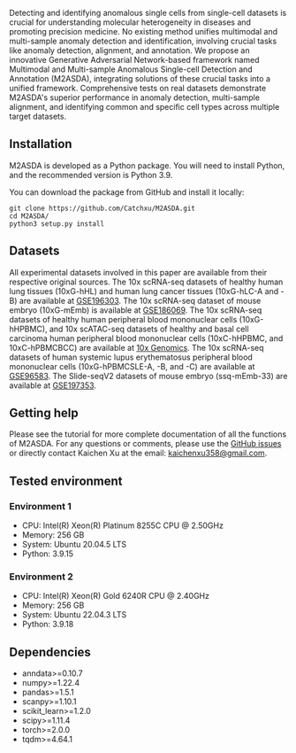 Detecting and identifying anomalous single cells from single-cell datasets is crucial for understanding molecular heterogeneity in diseases and promoting precision medicine. No existing method unifies multimodal and multi-sample anomaly detection and identification, involving crucial tasks like anomaly detection, alignment, and annotation. We propose an innovative Generative Adversarial Network-based framework named Multimodal and Multi-sample Anomalous Single-cell Detection and Annotation (M2ASDA), integrating solutions of these crucial tasks into a unified framework. Comprehensive tests on real datasets demonstrate M2ASDA's superior performance in anomaly detection, multi-sample alignment, and identifying common and specific cell types across multiple target datasets.




## Installation
M2ASDA is developed as a Python package. You will need to install Python, and the recommended version is Python 3.9.

You can download the package from GitHub and install it locally:

```commandline
git clone https://github.com/Catchxu/M2ASDA.git
cd M2ASDA/
python3 setup.py install
```




## Datasets
All experimental datasets involved in this paper are available from their respective original sources. The 10x scRNA-seq datasets of healthy human lung tissues (10xG-hHL) and human lung cancer tissues (10xG-hLC-A and -B) are available at [GSE196303](https://www.ncbi.nlm.nih.gov/geo/query/acc.cgi?acc=GSE196303). The 10x scRNA-seq dataset of mouse embryo (10xG-mEmb) is available at [GSE186069](https://www.ncbi.nlm.nih.gov/geo/query/acc.cgi?acc=GSE186069). The 10x scRNA-seq datasets of healthy human peripheral blood mononuclear cells (10xG-hHPBMC), and 10x scATAC-seq datasets of healthy and basal cell carcinoma human peripheral blood mononuclear cells (10xC-hHPBMC, and 10xC-hPBMCBCC) are available at [10x Genomics](https://www.10xgenomics.com/datasets). The 10x scRNA-seq datasets of human systemic lupus erythematosus peripheral blood mononuclear cells (10xG-hPBMCSLE-A, -B, and -C) are available at [GSE96583](https://www.ncbi.nlm.nih.gov/geo/query/acc.cgi?acc=GSE96583). The Slide-seqV2 datasets of mouse embryo (ssq-mEmb-33) are available at [GSE197353](https://www.ncbi.nlm.nih.gov/geo/query/acc.cgi?acc=GSE197353).



## Getting help
Please see the tutorial for more complete documentation of all the functions of M2ASDA. For any questions or comments, please use the [GitHub issues](https://github.com/Catchxu/M2ASDA/issues) or directly contact Kaichen Xu at the email: kaichenxu358@gmail.com.




## Tested environment
### Environment 1
- CPU: Intel(R) Xeon(R) Platinum 8255C CPU @ 2.50GHz
- Memory: 256 GB
- System: Ubuntu 20.04.5 LTS
- Python: 3.9.15

### Environment 2
- CPU: Intel(R) Xeon(R) Gold 6240R CPU @ 2.40GHz
- Memory: 256 GB
- System: Ubuntu 22.04.3 LTS
- Python: 3.9.18




## Dependencies
- anndata>=0.10.7
- numpy>=1.22.4
- pandas>=1.5.1
- scanpy>=1.10.1
- scikit_learn>=1.2.0
- scipy>=1.11.4
- torch>=2.0.0
- tqdm>=4.64.1